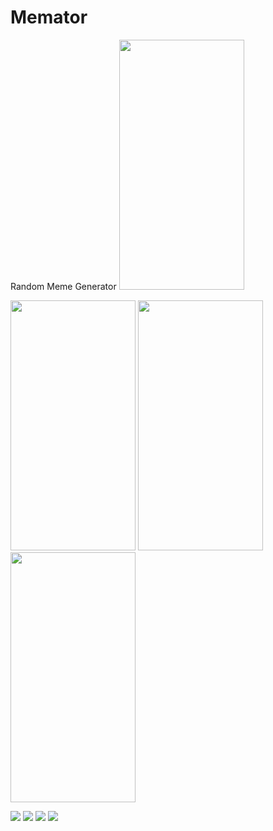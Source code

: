 # Memator
Random Meme Generator
<img src= "images/s1.jpg" height = "400" width = "200">

<img src= "images/s2.jpg" height = "400" width = "200">

<img src= "images/s3.jpg" height = "400" width = "200">

<img src= "images/s4.jpg" height = "400" width = "200">


![](images/s1.jpg)
![](images/s2.jpg)
![](images/s3.jpg)
![](images/s4.jpg)
